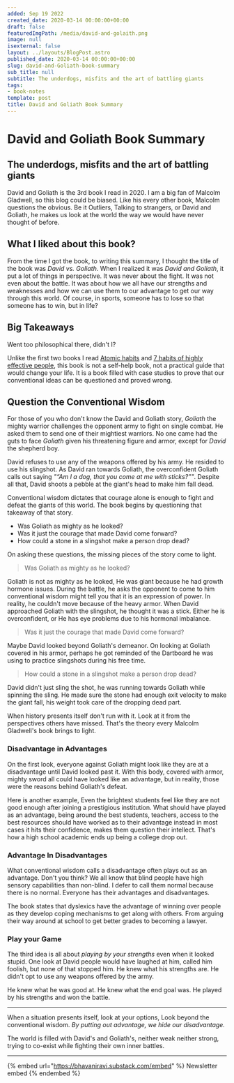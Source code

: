 ```yaml
---
added: Sep 19 2022
created_date: 2020-03-14 00:00:00+00:00
draft: false
featuredImgPath: /media/david-and-golaith.png
image: null
isexternal: false
layout: ../layouts/BlogPost.astro
published_date: 2020-03-14 00:00:00+00:00
slug: david-and-Goliath-book-summary
sub_title: null
subtitle: The underdogs, misfits and the art of battling giants
tags:
- book-notes
template: post
title: David and Goliath Book Summary
---
```


# David and Goliath Book Summary

## The underdogs, misfits and the art of battling giants

David and Goliath is the 3rd book I read in 2020. I am a big fan of Malcolm Gladwell, so this blog could be biased. Like his every other book, Malcolm questions the obvious. Be it Outliers, Talking to strangers, or David and Goliath, he makes us look at the world the way we would have never thought of before.

## What I liked about this book?

From the time I got the book, to writing this summary, I thought the title of the book was _David vs. Goliath_. When I realized it was _David and Goliath_, it put a lot of things in perspective. It was never about the fight. It was not even about the battle. It was about how we all have our strengths and weaknesses and how we can use them to our advantage to get our way through this world. Of course, in sports, someone has to lose so that someone has to win, but in life?

## Big Takeaways

Went too philosophical there, didn't I?

Unlike the first two books I read [Atomic habits](../blog/seven-habits-book-summary/) and [7 habits of highly effective people](../blog/atomic-habits-book-summary/), this book is not a self-help book, not a practical guide that would change your life. It is a book filled with case studies to prove that our conventional ideas can be questioned and proved wrong.

## Question the Conventional Wisdom

For those of you who don't know the David and Goliath story, _Goliath_ the mighty warrior challenges the opponent army to fight on single combat. He asked them to send one of their mightiest warriors. No one came had the guts to face _Goliath_ given his threatening figure and armor, except for _David_ the shepherd boy.

David refuses to use any of the weapons offered by his army. He resided to use his slingshot. As David ran towards Goliath, the overconfident Goliath calls out saying _"“Am I a dog, that you come at me with sticks?”"_. Despite all that, David shoots a pebble at the giant's head to make him fall dead.

Conventional wisdom dictates that courage alone is enough to fight and defeat the giants of this world. The book begins by questioning that takeaway of that story.

* Was Goliath as mighty as he looked?
* Was it just the courage that made David come forward?
* How could a stone in a slingshot make a person drop dead?

On asking these questions, the missing pieces of the story come to light.

> Was Goliath as mighty as he looked?

Goliath is not as mighty as he looked, He was giant because he had growth hormone issues. During the battle, he asks the opponent to come to him conventional wisdom might tell you that it is an expression of power. In reality, he couldn't move because of the heavy armor. When David approached Goliath with the slingshot, he thought it was a stick. Either he is overconfident, or He has eye problems due to his hormonal imbalance.

> Was it just the courage that made David come forward?

Maybe David looked beyond Goliath's demeanor. On looking at Goliath covered in his armor, perhaps he got reminded of the Dartboard he was using to practice slingshots during his free time.

> How could a stone in a slingshot make a person drop dead?

David didn't just sling the shot, he was running towards Goliath while spinning the sling. He made sure the stone had enough exit velocity to make the giant fall, his weight took care of the dropping dead part.

When history presents itself don't run with it. Look at it from the perspectives others have missed. That's the theory every Malcolm Gladwell's book brings to light.

### Disadvantage in Advantages

On the first look, everyone against Goliath might look like they are at a disadvantage until David looked past it. With this body, covered with armor, mighty sword all could have looked like an advantage, but in reality, those were the reasons behind Goliath's defeat.

Here is another example, Even the brightest students feel like they are not good enough after joining a prestigious institution. What should have played as an advantage, being around the best students, teachers, access to the best resources should have worked as to their advantage instead in most cases it hits their confidence, makes them question their intellect. That's how a high school academic ends up being a college drop out.

### Advantage In Disadvantages

What conventional wisdom calls a disadvantage often plays out as an advantage. Don't you think? We all know that blind people have high sensory capabilities than non-blind. I defer to call them normal because there is no normal. Everyone has their advantages and disadvantages.

The book states that dyslexics have the advantage of winning over people as they develop coping mechanisms to get along with others. From arguing their way around at school to get better grades to becoming a lawyer.

### Play your Game

The third idea is all about _playing by your strengths_ even when it looked stupid. One look at David people would have laughed at him, called him foolish, but none of that stopped him. He knew what his strengths are. He didn't opt to use any weapons offered by the army.

He knew what he was good at. He knew what the end goal was. He played by his strengths and won the battle.

***

When a situation presents itself, look at your options, Look beyond the conventional wisdom. _By putting out advantage, we hide our disadvantage._

The world is filled with David's and Goliath's, neither weak neither strong, trying to co-exist while fighting their own inner battles.

***

{% embed url="https://bhavaniravi.substack.com/embed" %}
Newsletter embed
{% endembed %}